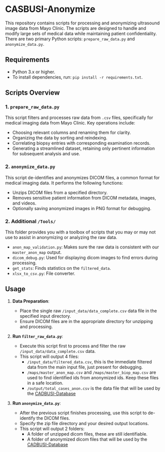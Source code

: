 # CASBUSI-Anonymize

This repository contains scripts for processing and anonymizing ultrasound image data from Mayo Clinic. The scripts are designed to handle and modify large sets of medical data while maintaining patient confidentiality. There are two primary Python scripts: `prepare_raw_data.py` and `anonymize_data.py`.

## Requirements

- Python 3.x or higher.
- To install dependencies, run: `pip install -r requirements.txt`.

## Scripts Overview

### 1. `prepare_raw_data.py`

This script filters and processes raw data from `.csv` files, specifically for medical imaging data from Mayo Clinic. Key operations include:

- Choosing relevant columns and renaming them for clarity.
- Organizing the data by sorting and reindexing.
- Correlating biopsy entries with corresponding examination records.
- Generating a streamlined dataset, retaining only pertinent information for subsequent analysis and use.

### 2. `anonymize_data.py`

This script de-identifies and anonymizes DICOM files, a common format for medical imaging data. It performs the following functions:

- Unzips DICOM files from a specified directory.
- Removes sensitive patient information from DICOM metadata, images, and videos.
- Optionally saving anonymized images in PNG format for debugging.

### 2. Additional `/Tools/`

This folder provides you with a toolbox of scripts that you may or may not use to assist in anonymizing or analyzing the raw data.

- `anon_map_validation.py`: Makes sure the raw data is consistent with our `master_anon_map` output.
- `dicom_debug.py`: Used for displaying dicom images to find errors during processing.
- `get_stats`: Finds statistics on the `filtered_data`.
- `xlsx_to_csv.py`: File converter.

## Usage

1. **Data Preparation**: 
   - Place the single raw `/input_data/data_complete.csv` data file in the specified input directory.
   - Ensure DICOM files are in the appropriate directory for unzipping and processing.

2. **Run `filter_raw_data.py`**: 
   - Execute this script first to process and filter the raw `/input_data/data_complete.csv` data.
   - This script will output 4 files:
      - `/input_data/filtered_data.csv`, this is the immediate filtered data from the main input file, just present for debugging.
      - `/maps/master_anon_map.csv` and `/maps/master_biop_map.csv` are used to find identified ids from anonymized ids. Keep these files in a safe location.  
      - `/output/total_cases_anon.csv` is the data file that will be used by the [CADBUSI-Database](https://github.com/Poofy1/CADBUSI-Database)

3. **Run `anonymize_data.py`**: 
   - After the previous script finishes processing, use this script to de-identify the DICOM files.
   - Specify the zip file directory and your desired output locations.
   - This script will output 2 folders:
      - A folder of unzipped dicom files, these are still identifiable.
      - A folder of anonymized dicom files that will be used by the [CADBUSI-Database](https://github.com/Poofy1/CADBUSI-Database)
